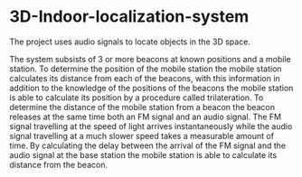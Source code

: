 # 3D-Indoor-localization-system
The project uses audio signals to locate objects in the 3D space. 

The system subsists of 3 or more beacons at known positions and a mobile station. To
determine the position of the mobile station the mobile station calculates its distance from each
of the beacons, with this information in addition to the knowledge of the positions of the
beacons the mobile station is able to calculate its position by a procedure called trilateration.
To determine the distance of the mobile station from a beacon the beacon releases at
the same time both an FM signal and an audio signal. The FM signal travelling at the speed of
light arrives instantaneously while the audio signal travelling at a much slower speed takes a
measurable amount of time. By calculating the delay between the arrival of the FM signal and
the audio signal at the base station the mobile station is able to calculate its distance from the
beacon.
